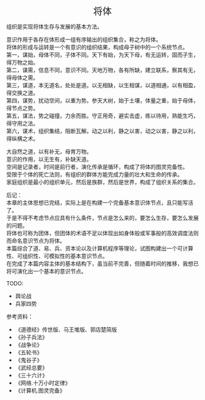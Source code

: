 <center><font size=5>将体</font></center>

组织是实现将体生存与发展的基本方法。<br>

意识作用于各存在体形成一组有序输出的组织集合，称之为将体。<br/>
将体的形成与运转是一个有意识的组织结果，构成母子树中的一个系统节点。<br/>
第一，谋始，母体不同，子体不同。天下有始，为天下母，有无运转，固而子生，得万物之始。<br/>
第二，谋需，信息不同，意识不同。天地万物，各有所缺，建立联系，察其有无，得母体之需。<br/>
第三，谋道，本无道名，处处是道。以无相缺，以生相谋，以道相通，以有相盈，得交换之道。<br/>
第四，谋势，扰动空间，以重为势。参天大树，始于土壤，体量之重，始于母体，得节点之势。<br/>
第五，谋法，势之碰撞，力余而胜。守正用奇，避实击虚，练以待用，熟能生巧，得守用之法。<br/>
第六，谋术，组织集结，阻断瓦解。动之以利，静之以害，动之以害，静之以利，得纵横之术。<br/>

大自然之道，以有补无，母育万物。<br/>
意识的作用，以无生有，补缺天道。<br/>
空间是记录者，时间是前行者，演化传承是循环，构成了将体的图灵完备性。<br/>
受限于个体的死亡法则，有组织的群体方能完成力量的壮大和生命的传承。<br/>
家庭组织是最小的组织单元，然后是族群，然后是世界，构成了组织关系的集合。<br/>

后记：<br/>
本章的主体思想已完结，实际上是在构建一个完备基本意识体节点，且只能写活了。<br/>
于是不得不考虑节点应具有什么条件，节点是怎么来的，要怎么生存，要怎么发展的问题。<br/>
将体也可称为团体，但团体的术语不足以体现出如身体般或军事般的高效调度法则而命名意识节点为将体。<br/>
本篇综合了道、易、兵、资本论以及计算机程序等理论，试图构建出一个可计算性、可组织性、可模拟性的基本意识节点。<br/>
在完成了本篇内容主体的基本结构下，虽当前不完善，但随着时间的推移，我想已将可演化出一个基本的意识节点。<br/>

TODO: 
* 舆论战
* 兵家四势


参考资料：
* 《道德经》传世版、马王堆版、郭店楚简版
* 《孙子兵法》
* 《战争论》
* 《五轮书》
* 《鬼谷子》
* 《武经总要》
* 《三十六计》
* 《网络.十万小时定律》
* 《计算机.图灵完备》

